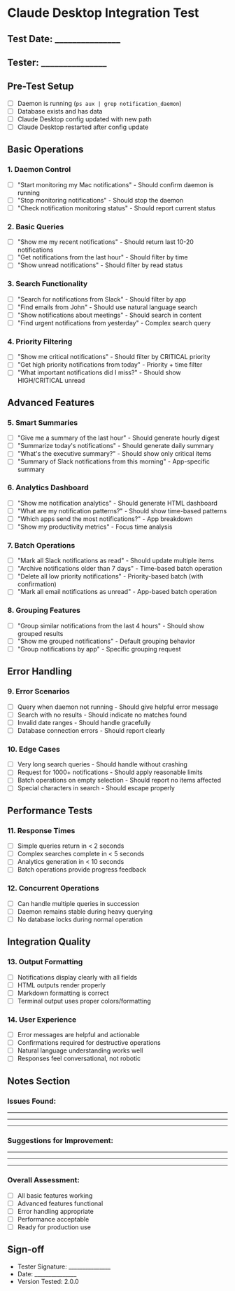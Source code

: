# Claude Desktop Integration Test

## Test Date: _______________
## Tester: _______________

## Pre-Test Setup
- [ ] Daemon is running (`ps aux | grep notification_daemon`)
- [ ] Database exists and has data
- [ ] Claude Desktop config updated with new path
- [ ] Claude Desktop restarted after config update

## Basic Operations

### 1. Daemon Control
- [ ] "Start monitoring my Mac notifications" - Should confirm daemon is running
- [ ] "Stop monitoring notifications" - Should stop the daemon
- [ ] "Check notification monitoring status" - Should report current status

### 2. Basic Queries
- [ ] "Show me my recent notifications" - Should return last 10-20 notifications
- [ ] "Get notifications from the last hour" - Should filter by time
- [ ] "Show unread notifications" - Should filter by read status

### 3. Search Functionality
- [ ] "Search for notifications from Slack" - Should filter by app
- [ ] "Find emails from John" - Should use natural language search
- [ ] "Show notifications about meetings" - Should search in content
- [ ] "Find urgent notifications from yesterday" - Complex search query

### 4. Priority Filtering
- [ ] "Show me critical notifications" - Should filter by CRITICAL priority
- [ ] "Get high priority notifications from today" - Priority + time filter
- [ ] "What important notifications did I miss?" - Should show HIGH/CRITICAL unread

## Advanced Features

### 5. Smart Summaries
- [ ] "Give me a summary of the last hour" - Should generate hourly digest
- [ ] "Summarize today's notifications" - Should generate daily summary
- [ ] "What's the executive summary?" - Should show only critical items
- [ ] "Summary of Slack notifications from this morning" - App-specific summary

### 6. Analytics Dashboard
- [ ] "Show me notification analytics" - Should generate HTML dashboard
- [ ] "What are my notification patterns?" - Should show time-based patterns
- [ ] "Which apps send the most notifications?" - App breakdown
- [ ] "Show my productivity metrics" - Focus time analysis

### 7. Batch Operations
- [ ] "Mark all Slack notifications as read" - Should update multiple items
- [ ] "Archive notifications older than 7 days" - Time-based batch operation
- [ ] "Delete all low priority notifications" - Priority-based batch (with confirmation)
- [ ] "Mark all email notifications as unread" - App-based batch operation

### 8. Grouping Features
- [ ] "Group similar notifications from the last 4 hours" - Should show grouped results
- [ ] "Show me grouped notifications" - Default grouping behavior
- [ ] "Group notifications by app" - Specific grouping request

## Error Handling

### 9. Error Scenarios
- [ ] Query when daemon not running - Should give helpful error message
- [ ] Search with no results - Should indicate no matches found
- [ ] Invalid date ranges - Should handle gracefully
- [ ] Database connection errors - Should report clearly

### 10. Edge Cases
- [ ] Very long search queries - Should handle without crashing
- [ ] Request for 1000+ notifications - Should apply reasonable limits
- [ ] Batch operations on empty selection - Should report no items affected
- [ ] Special characters in search - Should escape properly

## Performance Tests

### 11. Response Times
- [ ] Simple queries return in < 2 seconds
- [ ] Complex searches complete in < 5 seconds
- [ ] Analytics generation in < 10 seconds
- [ ] Batch operations provide progress feedback

### 12. Concurrent Operations
- [ ] Can handle multiple queries in succession
- [ ] Daemon remains stable during heavy querying
- [ ] No database locks during normal operation

## Integration Quality

### 13. Output Formatting
- [ ] Notifications display clearly with all fields
- [ ] HTML outputs render properly
- [ ] Markdown formatting is correct
- [ ] Terminal output uses proper colors/formatting

### 14. User Experience
- [ ] Error messages are helpful and actionable
- [ ] Confirmations required for destructive operations
- [ ] Natural language understanding works well
- [ ] Responses feel conversational, not robotic

## Notes Section

### Issues Found:
_________________________________
_________________________________
_________________________________

### Suggestions for Improvement:
_________________________________
_________________________________
_________________________________

### Overall Assessment:
- [ ] All basic features working
- [ ] Advanced features functional
- [ ] Error handling appropriate
- [ ] Performance acceptable
- [ ] Ready for production use

## Sign-off
- Tester Signature: _______________
- Date: _______________
- Version Tested: 2.0.0
